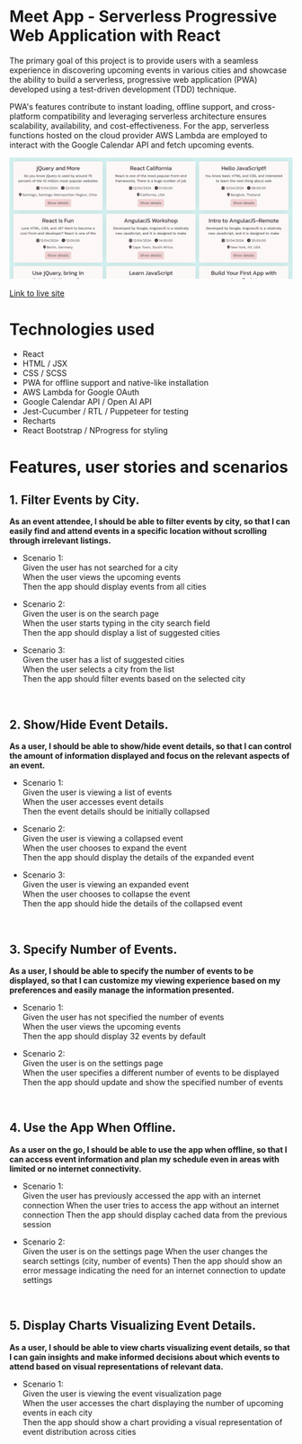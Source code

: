 # Meet App - Serverless Progressive Web Application with React

The primary goal of this project is to provide users with a seamless experience in discovering upcoming events in various cities and showcase the ability to build a serverless, progressive web application (PWA) developed using a test-driven development (TDD) technique. 

PWA's features contribute to instant loading, offline support, and cross-platform compatibility and leveraging serverless architecture ensures scalability, availability, and cost-effectiveness. For the app, serverless functions hosted on the cloud provider AWS Lambda are employed to interact with the Google Calendar API and fetch upcoming events.

![Screenshot of the website](https://github.com/SimeonTu/portfolio-website-simeon/blob/main/img/dev-events-fig-1.gif)

[Link to live site](https://simeontu.github.io/meet-app/)

# Technologies used
-	React
-	HTML / JSX
-	CSS / SCSS
-	PWA for offline support and native-like installation
-	AWS Lambda for Google OAuth
-	Google Calendar API / Open AI API
-	Jest-Cucumber / RTL / Puppeteer for testing
-	Recharts 
-	React Bootstrap / NProgress for styling

# Features, user stories and scenarios
## 1. Filter Events by City.

**As an event attendee, I should be able to filter events by city, so that I can easily find and attend events in a specific location without scrolling through irrelevant listings.**
- Scenario 1: <br/>
 Given the user has not searched for a city<br/>
 When the user views the upcoming events<br/>
 Then the app should display events from all cities

- Scenario 2: <br/>
Given the user is on the search page<br/>
When the user starts typing in the city search field<br/>
Then the app should display a list of suggested cities

- Scenario 3: <br/>
Given the user has a list of suggested cities<br/>
When the user selects a city from the list<br/>
Then the app should filter events based on the selected city
<br/>
  
## 2. Show/Hide Event Details.

**As a user, I should be able to show/hide event details, so that I can control the amount of information displayed and focus on the relevant aspects of an event.**
- Scenario 1: <br/>
Given the user is viewing a list of events<br/>
When the user accesses event details<br/>
Then the event details should be initially collapsed

- Scenario 2: <br/>
Given the user is viewing a collapsed event<br/>
When the user chooses to expand the event<br/>
Then the app should display the details of the expanded event

- Scenario 3: <br/>
Given the user is viewing an expanded event<br/>
When the user chooses to collapse the event<br/>
Then the app should hide the details of the collapsed event
<br/>

## 3. Specify Number of Events.
   
**As a user, I should be able to specify the number of events to be displayed, so that I can customize my viewing experience based on my preferences and easily manage the information presented.**
- Scenario 1: <br/>
Given the user has not specified the number of events<br/>
When the user views the upcoming events<br/>
Then the app should display 32 events by default

- Scenario 2: <br/>
Given the user is on the settings page<br/>
When the user specifies a different number of events to be displayed<br/>
Then the app should update and show the specified number of events
<br/>

## 4. Use the App When Offline.

**As a user on the go, I should be able to use the app when offline, so that I can access event information and plan my schedule even in areas with limited or no internet connectivity.**
- Scenario 1: <br/>
Given the user has previously accessed the app with an internet connection
When the user tries to access the app without an internet connection
Then the app should display cached data from the previous session

- Scenario 2: <br/>
Given the user is on the settings page
When the user changes the search settings (city, number of events)
Then the app should show an error message indicating the need for an internet connection to update settings
<br/>

## 5. Display Charts Visualizing Event Details.

**As a user, I should be able to view charts visualizing event details, so that I can gain insights and make informed decisions about which events to attend based on visual representations of relevant data.**
- Scenario 1: <br/>
Given the user is viewing the event visualization page<br/>
When the user accesses the chart displaying the number of upcoming events in each city<br/>
Then the app should show a chart providing a visual representation of event distribution across cities
